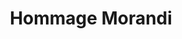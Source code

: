 ---
title: "Hommage Morandi"
slug: "hommage-morandi"
description: ""
type: "intern"
members:
    - name: "Hommage Morandi"
      major: "Crossmedia-ontwerp"
      minor: "Photo Design"
      disk: "2de schijf"
thumbnail:
    url: "thumb_Morandi.png"
    alt: ""
    height: 1
    width: 1
    text-color: "333333"
    background-color: "99a2a3"
media:
    - url: "detail1_BaesChloe_Morandi.png"
      type: "image"
      text: "Chloe Baes"
    - url: "detail2_VermeulenAmber_Morandi.png"
      type: "image"
      text: "Amber Vermeulen"
    - url: "detail3_CaretteLisa_Morandi.png"
      type: "image"
      text: "Lisa Carette"
    - url: "detail4_ElootShauny_Morandi.png"
      type: "image"
      text: "Shauny Eloot"
    - url: "detail5_ElootShauny_Morandi.png"
      type: "image"
      text: "Shauny Eloot"
    - url: "detail6_ElootShauny_Morandi.png"
      type: "image"
      text: "Shauny Eloot"
created: 20/01/2017
order: 15
---